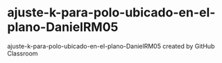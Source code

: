 # ajuste-k-para-polo-ubicado-en-el-plano-DanielRM05
ajuste-k-para-polo-ubicado-en-el-plano-DanielRM05 created by GitHub Classroom
